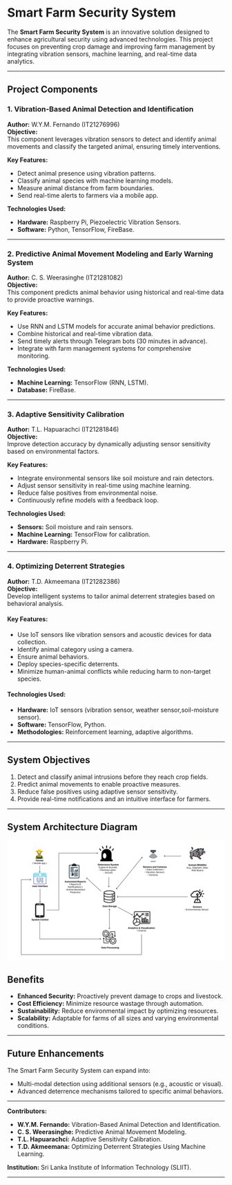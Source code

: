 # Smart Farm Security System

The **Smart Farm Security System** is an innovative solution designed to enhance agricultural security using advanced technologies. This project focuses on preventing crop damage and improving farm management by integrating vibration sensors, machine learning, and real-time data analytics.

---

## Project Components

### 1. Vibration-Based Animal Detection and Identification  
**Author:** W.Y.M. Fernando (IT21276996)  
**Objective:**  
This component leverages vibration sensors to detect and identify animal movements and classify the targeted animal, ensuring timely interventions.  

**Key Features:**  
- Detect animal presence using vibration patterns.  
- Classify animal species with machine learning models.  
- Measure animal distance from farm boundaries.  
- Send real-time alerts to farmers via a mobile app.  

**Technologies Used:**  
- **Hardware:** Raspberry Pi, Piezoelectric Vibration Sensors.  
- **Software:** Python, TensorFlow, FireBase.

---

### 2. Predictive Animal Movement Modeling and Early Warning System  
**Author:** C. S. Weerasinghe (IT21281082)  
**Objective:**  
This component predicts animal behavior using historical and real-time data to provide proactive warnings.  

**Key Features:**  
- Use RNN and LSTM models for accurate animal behavior predictions.  
- Combine historical and real-time vibration data.  
- Send timely alerts through Telegram bots (30 minutes in advance).  
- Integrate with farm management systems for comprehensive monitoring.  

**Technologies Used:**  
- **Machine Learning:** TensorFlow (RNN, LSTM).  
- **Database:** FireBase.  

---

### 3. Adaptive Sensitivity Calibration  
**Author:** T.L. Hapuarachci (IT21281846)  
**Objective:**  
Improve detection accuracy by dynamically adjusting sensor sensitivity based on environmental factors.  

**Key Features:**  
- Integrate environmental sensors like soil moisture and rain detectors.  
- Adjust sensor sensitivity in real-time using machine learning.  
- Reduce false positives from environmental noise.  
- Continuously refine models with a feedback loop.  

**Technologies Used:**  
- **Sensors:** Soil moisture and rain sensors.  
- **Machine Learning:** TensorFlow for calibration.  
- **Hardware:** Raspberry Pi.

---

### 4. Optimizing Deterrent Strategies 
**Author:** T.D. Akmeemana (IT21282386)  
**Objective:**  
Develop intelligent systems to tailor animal deterrent strategies based on behavioral analysis.

#### Key Features:
- Use IoT sensors like vibration sensors and acoustic devices for data collection.
- Identify animal category using a camera.
- Ensure animal behaviors.
- Deploy species-specific deterrents.
- Minimize human-animal conflicts while reducing harm to non-target species.

#### Technologies Used:
- **Hardware:** IoT sensors (vibration sensor, weather sensor,soil-moisture sensor).
- **Software:** TensorFlow, Python.
- **Methodologies:** Reinforcement learning, adaptive algorithms.

---



## System Objectives

1. Detect and classify animal intrusions before they reach crop fields.
2. Predict animal movements to enable proactive measures.
3. Reduce false positives using adaptive sensor sensitivity.
4. Provide real-time notifications and an intuitive interface for farmers.

---

## System Architecture Diagram


![Screenshot 1](/images/diagram.png)

## Benefits

- **Enhanced Security:** Proactively prevent damage to crops and livestock.  
- **Cost Efficiency:** Minimize resource wastage through automation.  
- **Sustainability:** Reduce environmental impact by optimizing resources.  
- **Scalability:** Adaptable for farms of all sizes and varying environmental conditions.

---

## Future Enhancements

The Smart Farm Security System can expand into:
- Multi-modal detection using additional sensors (e.g., acoustic or visual).
- Advanced deterrence mechanisms tailored to specific animal behaviors.

---

**Contributors:**  
- **W.Y.M. Fernando:** Vibration-Based Animal Detection and Identification.  
- **C. S. Weerasinghe:** Predictive Animal Movement Modeling.  
- **T.L. Hapuarachci:** Adaptive Sensitivity Calibration.
- **T.D. Akmeemana:** Optimizing Deterrent Strategies Using Machine Learning.


**Institution:** Sri Lanka Institute of Information Technology (SLIIT).

---

